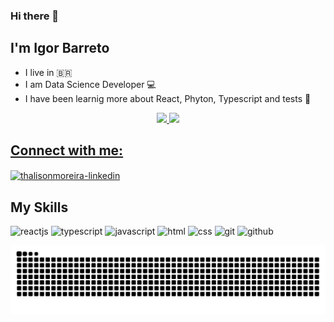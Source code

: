### Hi there 👋
## I'm Igor Barreto
- I live in :brazil:
- I am Data Science Developer 💻
- I have been learnig more about React, Phyton, Typescript and tests 🚀

<div align="center">
  <a href="https://github.com/IGORN1">
  <img height="180em" src="https://github-readme-stats.vercel.app/api?username=IGORN1&show_icons=true&theme=radical&include_all_commits=true&count_private=true"/>
  <img height="180em" src="https://github-readme-stats.vercel.app/api/top-langs/?username=IGORN1&layout=compact&langs_count=7&theme=radical"/>
</div>

## Connect with me:
<a href="https://www.linkedin.com/in/igor-moreira-barreto-005102b5/" target="_blank">
<img align="center" alt="thalisonmoreira-linkedin" height="30" width="30" src="https://cdn.icon-icons.com/icons2/1753/PNG/512/iconfinder-social-media-applications-14linkedin-4102586_113786.png" style="max-width:100%;">
</a>

## My Skills
<img src="https://cdn.icon-icons.com/icons2/2107/PNG/512/file_type_reactjs_icon_130205.png" alt="reactjs" width="40" height="40" style="max-width:100%;"></img>
<img src="https://cdn.icon-icons.com/icons2/2415/PNG/512/typescript_original_logo_icon_146317.png" alt="typescript" width="40" height="40" style="max-width:100%;"></img>
<img src="https://cdn.icon-icons.com/icons2/2108/PNG/512/javascript_icon_130900.png" alt="javascript" width="40" height="40" style="max-width:100%;"></img>
<img src="https://cdn.icon-icons.com/icons2/2415/PNG/512/html_original_wordmark_logo_icon_146478.png" alt="html" width="40" height="40" style="max-width:100%;"></img>
<img src="https://cdn.icon-icons.com/icons2/2107/PNG/512/file_type_css_icon_130661.png" alt="css" width="40" height="40" style="max-width:100%;"></img>
<img src="https://cdn.icon-icons.com/icons2/2107/PNG/512/file_type_git_icon_130581.png" alt="git" width="40" height="40" style="max-width:100%;"></img>
<img src="https://cdn.icon-icons.com/icons2/936/PNG/512/github-logo_icon-icons.com_73546.png" alt="github" width="40" height="40" style="max-width:100%;"></img>

![Snake animation](https://github.com/barretogustavo/barretogustavo/blob/output/github-contribution-grid-snake.svg)
